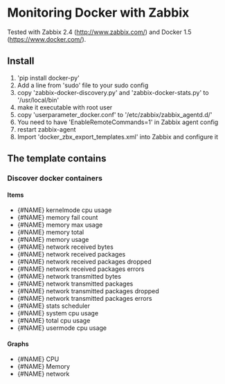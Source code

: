 # Monitoring Docker with Zabbix

Tested with Zabbix 2.4 (http://www.zabbix.com/) and Docker 1.5 (https://www.docker.com/).

## Install

1. 'pip install docker-py'
2. Add a line from 'sudo' file to your sudo config
3. copy 'zabbix-docker-discovery.py' and 'zabbix-docker-stats.py' to '/usr/local/bin'
4. make it executable with root user
5. copy 'userparameter_docker.conf' to '/etc/zabbix/zabbix_agentd.d/'
6. You need to have 'EnableRemoteCommands=1' in Zabbix agent config
7. restart zabbix-agent
8. Import 'docker_zbx_export_templates.xml' into Zabbix and configure it

## The template contains

### Discover docker containers

#### Items

* {#NAME} kernelmode cpu usage
* {#NAME} memory fail count
* {#NAME} memory max usage
* {#NAME} memory total
* {#NAME} memory usage
* {#NAME} network received bytes
* {#NAME} network received packages
* {#NAME} network received packages dropped
* {#NAME} network received packages errors
* {#NAME} network transmitted bytes
* {#NAME} network transmitted packages
* {#NAME} network transmitted packages dropped
* {#NAME} network transmitted packages errors
* {#NAME} stats scheduler
* {#NAME} system cpu usage
* {#NAME} total cpu usage
* {#NAME} usermode cpu usage

#### Graphs

* {#NAME} CPU
* {#NAME} Memory
* {#NAME} network

